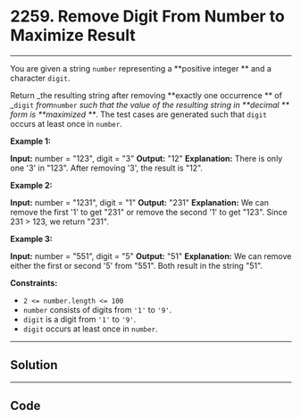 # 2259. Remove Digit From Number to Maximize Result

---

You are given a string `number` representing a **positive integer ** and a character `digit`.

Return _the resulting string after removing **exactly one occurrence ** of _`digit` _from_`number` _such that the value of the resulting string in **decimal ** form is **maximized **_. The test cases are generated such that `digit` occurs at least once in `number`.

 

**Example 1:**


**Input:** number = "123", digit = "3"
**Output:** "12"
**Explanation:** There is only one '3' in "123". After removing '3', the result is "12".


**Example 2:**


**Input:** number = "1231", digit = "1"
**Output:** "231"
**Explanation:** We can remove the first '1' to get "231" or remove the second '1' to get "123".
Since 231 > 123, we return "231".


**Example 3:**


**Input:** number = "551", digit = "5"
**Output:** "51"
**Explanation:** We can remove either the first or second '5' from "551".
Both result in the string "51".


 

**Constraints:**

  * `2 <= number.length <= 100`
  * `number` consists of digits from `'1'` to `'9'`.
  * `digit` is a digit from `'1'` to `'9'`.
  * `digit` occurs at least once in `number`.

---

## Solution



---

## Code
```python


```